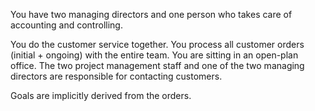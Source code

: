 You have two managing directors and one person who takes care of accounting and controlling.

You do the customer service together. You process all customer orders (initial + ongoing) with the entire team. You are sitting in an open-plan office. The two project management staff and one of the two managing directors are responsible for contacting customers.

Goals are implicitly derived from the orders.
